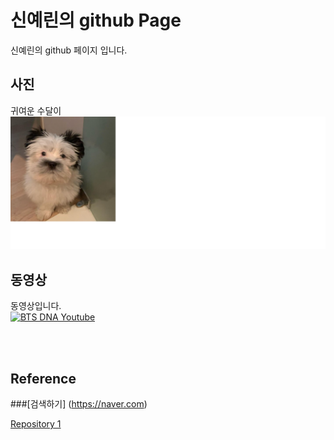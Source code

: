 # 신예린의 github Page

신예린의 github 페이지 입니다.
<br>

## 사진
귀여운 수달이
<br>
![Alt text](sudal.png)


## 동영상
 동영상입니다.
 <br>
[![BTS DNA Youtube](https://img.youtube.com/vi/MBdVXkSdhwU/0.jpg)](https://www.youtube.com/watch?v=MBdVXkSdhwU)
<br>
<!--
<div>
 
 <iframe width="789" height="444" src="https://www.youtube.com/embed/S8baeh8OyR0" frameborder="0" allow="accelerometer; autoplay; clipboard-write; encrypted-media; gyroscope; picture-in-picture" allowfullscreen></iframe>
 <div>
 <br>
 <br>

-->
 
<br>
<br>


## Reference
###[검색하기] (https://naver.com)

[Repository 1](https://yerinshin.github.io/yerinshin.github.io) 
